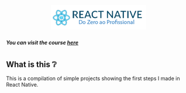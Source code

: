 <h1 align="center">
  <img src="./READMEfiles/topImage.png">
  
  ##### You can visit the course <a href="https://b7web.com.br/react-native/?gclid=CjwKCAjwkun1BRAIEiwA2mJRWZKmEErkiXXlkpQTQZ7WsYRNZI3hPma2ya4ir-bcvbJfw-NOW4hLJBoC3QsQAvD_BwE&ref=L8493008W&hsrc=YWR3MDM%3D">here</a>
  #

  ##  **What is this** ❔
  This is a compilation of simple projects showing the first steps I made in React Native.
  #
  

<h1>



